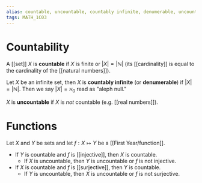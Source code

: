 ```yaml
---
alias: countable, uncountable, countably infinite, denumerable, uncountable infinite, innumerable 
tags: MATH_1C03
---
```

# Countability
A [[set]] $X$ is **countable** if $X$ is finite or $|X|=|\mathbb{N}|$ (its [[cardinality]] is equal to the cardinality of the [[natural numbers]]). 

Let $X$ be an infinite set, then $X$ is **countably infinite** (or **denumerable**) if $|X|=|\mathbb{N}|$. Then we say $|X|=\aleph_0$ read as "aleph null."

$X$ is **uncountable** if $X$ is *not* countable (e.g. [[real numbers]]). 

# Functions
Let $X$ and $Y$ be sets and let $f:X\mapsto Y$ be a [[First Year/function]]. 
- If $Y$ is countable and $f$ is [[injective]], then $X$ is countable.
	- If $X$ is uncountable, then $Y$ is uncountable or $f$ is not injective.
- If $X$ is countable and $f$ is [[surjective]], then $Y$ is countable.
	- If $Y$ is uncountable, then $X$ is uncountable or $f$ is not surjective. 